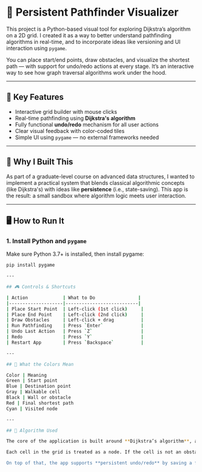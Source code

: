  
# 🧭 Persistent Pathfinder Visualizer

This project is a Python-based visual tool for exploring Dijkstra’s algorithm on a 2D grid. I created it as a way to better understand pathfinding algorithms in real-time, and to incorporate ideas like versioning and UI interaction using `pygame`.

You can place start/end points, draw obstacles, and visualize the shortest path — with support for undo/redo actions at every stage. It’s an interactive way to see how graph traversal algorithms work under the hood.

---

## 🚀 Key Features

- Interactive grid builder with mouse clicks
- Real-time pathfinding using **Dijkstra's algorithm**
- Fully functional **undo/redo** mechanism for all user actions
- Clear visual feedback with color-coded tiles
- Simple UI using `pygame` — no external frameworks needed

---

## 🧠 Why I Built This

As part of a graduate-level course on advanced data structures, I wanted to implement a practical system that blends classical algorithmic concepts (like Dijkstra's) with ideas like **persistence** (i.e., state-saving). This app is the result: a small sandbox where algorithm logic meets user interaction.

---

## 🖥️ How to Run It

### 1. Install Python and `pygame`
Make sure Python 3.7+ is installed, then install pygame:

```bash
pip install pygame

---

## 🎮 Controls & Shortcuts

| Action             | What to Do                |
|--------------------|---------------------------|
| Place Start Point  | Left-click (1st click)     |
| Place End Point    | Left-click (2nd click)     |
| Draw Obstacles     | Left-click + drag          |
| Run Pathfinding    | Press `Enter`              |
| Undo Last Action   | Press `Z`                  |
| Redo               | Press `Y`                  |
| Restart App        | Press `Backspace`          |

---

## 🎨 What the Colors Mean

Color | Meaning
Green | Start point
Blue | Destination point
Gray | Walkable cell
Black | Wall or obstacle
Red | Final shortest path
Cyan | Visited node

---

## 🧠 Algorithm Used

The core of the application is built around **Dijkstra’s algorithm**, a classical shortest path algorithm that guarantees an optimal path in graphs with non-negative weights.

Each cell in the grid is treated as a node. If the cell is not an obstacle, it's connected to its neighbors (up/down/left/right) with uniform weight = 1. The algorithm uses a custom **priority queue (min-heap)** to always expand the cheapest unexplored node.

On top of that, the app supports **persistent undo/redo** by saving a full snapshot of the grid after every meaningful change (start, destination, obstacle, or path). This is implemented in the `VersionManager.py` class.
